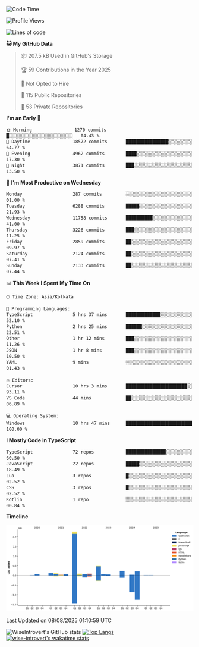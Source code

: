 <!--START_SECTION:waka-->
![Code Time](http://img.shields.io/badge/Code%20Time-2%2C432%20hrs%2036%20mins-blue)

![Profile Views](http://img.shields.io/badge/Profile%20Views-0-blue)

![Lines of code](https://img.shields.io/badge/From%20Hello%20World%20I%27ve%20Written-4.0%20million%20lines%20of%20code-blue)

**🐱 My GitHub Data** 

> 📦 207.5 kB Used in GitHub's Storage 
 > 
> 🏆 59 Contributions in the Year 2025
 > 
> 🚫 Not Opted to Hire
 > 
> 📜 115 Public Repositories 
 > 
> 🔑 53 Private Repositories 
 > 
**I'm an Early 🐤** 

```text
🌞 Morning                1270 commits        █░░░░░░░░░░░░░░░░░░░░░░░░   04.43 % 
🌆 Daytime                18572 commits       ████████████████░░░░░░░░░   64.77 % 
🌃 Evening                4962 commits        ████░░░░░░░░░░░░░░░░░░░░░   17.30 % 
🌙 Night                  3871 commits        ███░░░░░░░░░░░░░░░░░░░░░░   13.50 % 
```
📅 **I'm Most Productive on Wednesday** 

```text
Monday                   287 commits         ░░░░░░░░░░░░░░░░░░░░░░░░░   01.00 % 
Tuesday                  6288 commits        █████░░░░░░░░░░░░░░░░░░░░   21.93 % 
Wednesday                11758 commits       ██████████░░░░░░░░░░░░░░░   41.00 % 
Thursday                 3226 commits        ███░░░░░░░░░░░░░░░░░░░░░░   11.25 % 
Friday                   2859 commits        ██░░░░░░░░░░░░░░░░░░░░░░░   09.97 % 
Saturday                 2124 commits        ██░░░░░░░░░░░░░░░░░░░░░░░   07.41 % 
Sunday                   2133 commits        ██░░░░░░░░░░░░░░░░░░░░░░░   07.44 % 
```


📊 **This Week I Spent My Time On** 

```text
🕑︎ Time Zone: Asia/Kolkata

💬 Programming Languages: 
TypeScript               5 hrs 37 mins       █████████████░░░░░░░░░░░░   52.10 % 
Python                   2 hrs 25 mins       ██████░░░░░░░░░░░░░░░░░░░   22.51 % 
Other                    1 hr 12 mins        ███░░░░░░░░░░░░░░░░░░░░░░   11.26 % 
JSON                     1 hr 8 mins         ███░░░░░░░░░░░░░░░░░░░░░░   10.50 % 
YAML                     9 mins              ░░░░░░░░░░░░░░░░░░░░░░░░░   01.43 % 

🔥 Editors: 
Cursor                   10 hrs 3 mins       ███████████████████████░░   93.11 % 
VS Code                  44 mins             ██░░░░░░░░░░░░░░░░░░░░░░░   06.89 % 

💻 Operating System: 
Windows                  10 hrs 47 mins      █████████████████████████   100.00 % 
```

**I Mostly Code in TypeScript** 

```text
TypeScript               72 repos            ███████████████░░░░░░░░░░   60.50 % 
JavaScript               22 repos            █████░░░░░░░░░░░░░░░░░░░░   18.49 % 
Lua                      3 repos             █░░░░░░░░░░░░░░░░░░░░░░░░   02.52 % 
CSS                      3 repos             █░░░░░░░░░░░░░░░░░░░░░░░░   02.52 % 
Kotlin                   1 repo              ░░░░░░░░░░░░░░░░░░░░░░░░░   00.84 % 
```



**Timeline**

![Lines of Code chart](https://raw.githubusercontent.com/wise-introvert/wise-introvert/master/assets/bar_graph.png)


 Last Updated on 08/08/2025 01:10:59 UTC
<!--END_SECTION:waka-->

![WiseIntrovert's GitHub stats](https://github-readme-stats.vercel.app/api?username=wise-introvert&count_private=true&show_icons=true)
[![Top Langs](https://github-readme-stats.vercel.app/api/top-langs/?username=wise-introvert&langs_count=10)](https://github.com/anuraghazra/github-readme-stats)
[![wise-introvert's wakatime stats](https://github-readme-stats.vercel.app/api/wakatime?username=wiseintrovert)](https://github.com/anuraghazra/github-readme-stats)
